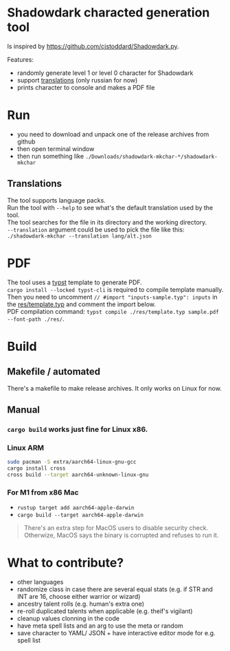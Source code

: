 # Shadowdark characted generation tool

Is inspired by https://github.com/cjstoddard/Shadowdark.py.

Features:
- randomly generate level 1 or level 0 character for Shadowdark
- support [translations](#translations) (only russian for now)
- prints character to console and makes a PDF file

# Run

- you need to download and unpack one of the release archives from github
- then open terminal window
- then run something like `./Downloads/shadowdark-mkchar-*/shadowdark-mkchar`

## Translations

The tool supports language packs.  
Run the tool with `--help` to see what's the default translation used by the tool.  
The tool searches for the file in its directory and the working directory.  
`--translation` argument could be used to pick the file like this: `./shadowdark-mkchar --translation lang/alt.json`

# PDF

The tool uses a [typst](https://github.com/typst/typst) template to generate PDF.  
`cargo install --locked typst-cli` is required to compile template manually.  
Then you need to uncomment `// #import "inputs-sample.typ": inputs` in the [res/template.typ](res/template.typ) and comment the import below.  
PDF compilation command: `typst compile ./res/template.typ sample.pdf --font-path ./res/`.

# Build

## Makefile / automated

There's a makefile to make release archives. It only works on Linux for now.

## Manual

### `cargo build` works just fine for **Linux x86**.
### Linux ARM
```sh
sudo pacman -S extra/aarch64-linux-gnu-gcc
cargo install cross
cross build --target aarch64-unknown-linux-gnu
```

### For M1 from x86 Mac
- `rustup target add aarch64-apple-darwin`
- `cargo build --target aarch64-apple-darwin`

> There's an extra step for MacOS users to disable security check.
> Otherwize, MacOS says the binary is corrupted and refuses to run it.

# What to contribute?

- other languages
- randomize class in case there are several equal stats (e.g. if STR and INT are 16, choose either warrior or wizard)
- ancestry talent rolls (e.g. human's extra one)
- re-roll duplicated talents when applicable (e.g. theif's vigilant)
- cleanup values clonning in the code
- have meta spell lists and an arg to use the meta or random
- save character to YAML/ JSON + have interactive editor mode for e.g. spell list
